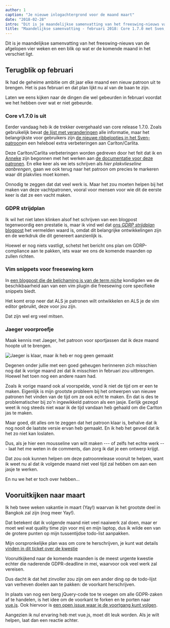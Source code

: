 ```yaml
---
author: 1
caption: "Je nieuwe inlogachtergrond voor de maand maart"
date: "2018-02-28"
intro: "Dit is je maandelijkse samenvatting van het freeswing-nieuws van de afgelopen vier weken en een blik op wat er de komende maand in het verschiet ligt."
title: "Maandelijkse samenvatting - februari 2018: Core 1.7.0 met Sven, Carlton en Carlita verbeteringen. Plus GDRP, vim en Jaeger"
---
```


Dit is je maandelijkse samenvatting van het freeswing-nieuws van de afgelopen vier weken en een blik op wat er de komende maand in het verschiet ligt.

## Terugblik op februari

Ik had de geheime ambitie om dit jaar elke maand een nieuw patroon uit te brengen. Het is pas februari en dat plan lijkt nu al van de baan te zijn.

Laten we eens kijken naar de dingen die wel gebeurden in februari voordat we het hebben over wat er niet gebeurde.

### Core v1.7.0 is uit

Eerder vandaag heb ik de trekker overgehaald van core release 1.7.0. Zoals gebruikelijk bevat [de lijst met veranderingen](https://github.com/freesewing/core/blob/develop/CHANGELOG.md#170) alle informatie, maar het belangrijkste voor gebruikers zijn [de nieuwe ribbelopties in het Sven-patroon](/docs/designs/sven/options#ribbing)en een heleboel extra verbeteringen aan Carlton/Carlita.

Deze Carlton/Carlita verbeteringen worden gedreven door het feit dat ik en [Anneke](/showcase/maker/annekecaramin) zijn begonnen met het werken aan [de documentatie voor deze patronen](/docs/designs/carlton/). En elke keer als we iets schrijven als *hier plakvlieseline aanbrengen*, gaan we ook terug naar het patroon om precies te markeren waar dit plakvlies moet komen.

Onnodig te zeggen dat dat veel werk is. Maar het zou moeten helpen bij het maken van deze vachtpatronen, vooral voor mensen voor wie dit de eerste keer is dat ze een vacht maken.

### GDPR strijdplan

Ik wil het niet laten klinken alsof het schrijven van een blogpost tegenwoordig een prestatie is, maar ik vind wel dat [ons *GDRP strijdplan* blogpost](/blog/gdpr-plan) het vermelden waard is, omdat dit belangrijke ontwikkelingen zijn en de werkdruk die dit genereert aanzienlijk is.

Hoewel er nog niets vastligt, schetst het bericht ons plan om GDRP-compliance aan te pakken, iets waar we ons de komende maanden op zullen richten.


### Vim snippets voor freesewing kern

In [een blogpost die de belichaming is van de term *niche*](/blog/core-vim-snippets) kondigden we de beschikbaarheid aan van een vim plugin die freesewing core specifieke snippets biedt.

Het komt erop neer dat ALS je patronen wilt ontwikkelen en ALS je de vim editor gebruikt, deze voor jou zijn.

Dat zijn wel erg veel mitsen.

### Jaeger voorproefje

Maak kennis met Jaeger, het patroon voor sportjassen dat ik deze maand hoopte uit te brengen.

![Jaeger is klaar, maar ik heb er nog geen gemaakt](jaeger.png")

Degenen onder jullie met een goed geheugen herinneren zich misschien nog dat ik vorige maand zei dat ik misschien in februari zou uitbrengen. Hoewel het toen nog een andere naam had.

Zoals ik vorige maand ook al voorspelde, vond ik niet de tijd om er een te maken. Eigenlijk is mijn grootste probleem bij het ontwerpen van nieuwe patronen het vinden van de tijd om ze ook echt te maken. En dat is des te problematischer bij zo'n ingewikkeld patroon als een jasje. Eerlijk gezegd weet ik nog steeds niet waar ik de tijd vandaan heb gehaald om die Carlton jas te maken.

Maar goed, dit alles om te zeggen dat het patroon klaar is, behalve dat ik nog nooit de laatste versie ervan heb gemaakt. En ik heb het gevoel dat ik het zo niet kan loslaten.

Dus, als je hier een mousseline van wilt maken --- of zelfs het echte werk --- laat het me weten in de comments, dan zorg ik dat je een ontwerp krijgt.

Dat zou ook kunnen helpen om deze patroonrelease vooruit te helpen, want ik weet nu al dat ik volgende maand niet veel tijd zal hebben om aan een jasje te werken.

En nu we het er toch over hebben...

## Vooruitkijken naar maart

Ik heb twee weken vakantie in maart (Yay!) waarvan ik het grootste deel in Bangkok zal zijn (nog meer Yay!).

Dat betekent dat ik volgende maand niet veel naaiwerk zal doen, maar er moet wel wat quality time zijn voor mij en mijn laptop, dus ik wilde een van de grotere punten op mijn tussentijdse todo-list aanpakken.

Mijn oorspronkelijke plan was om core te herschrijven, je kunt wat details [vinden in dit ticket over de kwestie](https://github.com/freesewing/core/issues/236)

Vooruitkijkend naar de komende maanden is de meest urgente kwestie echter die naderende GDPR-deadline in mei, waarvoor ook veel werk zal vereisen.

Dus dacht ik dat het zinvoller zou zijn om een ander ding op de todo-lijst van verheven doelen aan te pakken: de voorkant herschrijven.

In plaats van nog een berg jQuery-code toe te voegen om alle GDPR-zaken af te handelen, is het idee om de voorkant te forken en te porten naar [vue.js](https://vuejs.org/). Ook hiervoor is [een open issue waar je de voortgang kunt volgen](https://github.com/freesewing/site/issues/311).

Aangezien ik nul ervaring heb met vue.js, moet dit leuk worden. Als je wilt helpen, laat dan een reactie achter.

